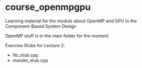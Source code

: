 # course_openmpgpu
Learning material for the module about OpenMP and GPU in the Component-Based System Design

OpenMP stuff is in the main folder for the moment

Exercise Stubs for Lecture 2:
- fib_stub.cpp
- mandel_stub.cpp